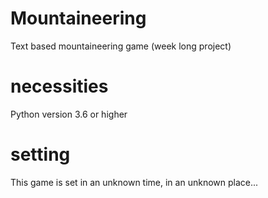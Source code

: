 # Mountaineering
Text based mountaineering game (week long project)

# necessities
Python version 3.6 or higher

# setting
This game is set in an unknown time, in an unknown place...

